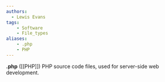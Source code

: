 ```yaml
---
authors:
  - Lewis Evans
tags:
    - Software
    - File_types
aliases:
    - .php
    - PHP
---
```

**.php** ([[PHP]]) PHP source code files, used for server-side web development.

